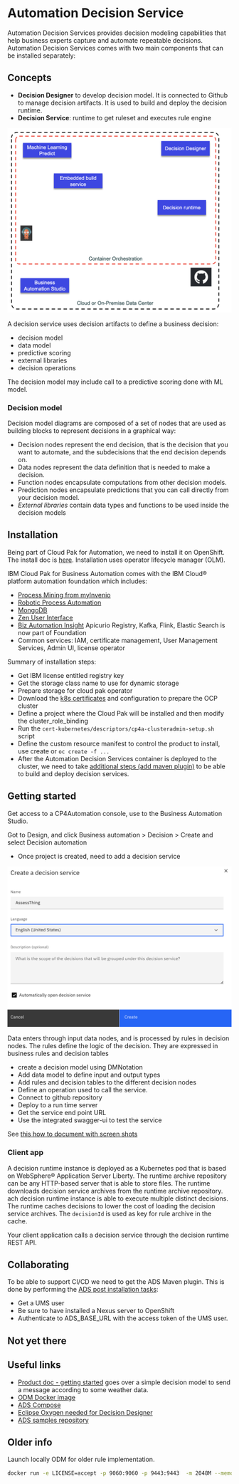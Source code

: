 # Automation Decision Service

Automation Decision Services provides decision modeling capabilities that help business experts capture and automate repeatable decisions. 
Automation Decision Services comes with two main components that can be installed separately:

## Concepts

* **Decision Designer** to develop decision model. It is connected to Github to manage decision artifacts. It is used to build and deploy the decision runtime.
* **Decision Service**: runtime to get ruleset and executes rule engine

![](./images/ads.png)

A decision service uses decision artifacts to define a business decision:

* decision model
* data model
* predictive scoring
* external libraries
* decision operations

The decision model may include call to a predictive scoring done with ML model.

### Decision model

Decision model diagrams are composed of a set of nodes that are used as building blocks to represent decisions in a graphical way:

* Decision nodes represent the end decision, that is the decision that you want to automate, and the subdecisions that the end decision depends on.
* Data nodes represent the data definition that is needed to make a decision.
* Function nodes encapsulate computations from other decision models.
* Prediction nodes encapsulate predictions that you can call directly from your decision model.
* *External libraries* contain data types and functions to be used inside the decision models

## Installation

Being part of Cloud Pak for Automation, we need to install it on OpenShift. The install doc is [here](https://www.ibm.com/docs/en/cloud-paks/cp-biz-automation/21.0.x?topic=automation-installing). 
Installation uses operator lifecycle manager (OLM).

IBM Cloud Pak for Business Automation comes with the IBM Cloud® platform automation foundation which includes:

* [Process Mining from myInvenio](https://www.ibm.com/docs/en/cloud-paks/1.0?topic=foundation-process-mining)
* [Robotic Process Automation](https://www.ibm.com/docs/en/cloud-paks/1.0?topic=foundation-robotic-process-automation)
* [MongoDB]()
* [Zen User Interface]()
* [Biz Automation Insight](/techno/bai) Apicurio Registry, Kafka, Flink, Elastic Search is now part of Foundation
* Common services: IAM, certificate management, User Management Services, Admin UI, license operator

Summary of installation steps:

* Get IBM license entitled registry key
* Get the storage class name to use for dynamic storage
* Prepare storage for cloud pak operator
* Download the [k8s certificates](https://www.ibm.com/docs/en/cloud-paks/cp-biz-automation/21.0.x?topic=cluster-setting-up-admin-script)
 and configuration to prepare the OCP cluster
* Define a project where the Cloud Pak will be installed and then modify the cluster_role_binding
* Run the `cert-kubernetes/descriptors/cp4a-clusteradmin-setup.sh` script
* Define the custom resource manifest to control the product to install, use create  or `oc create -f ...`
* After the Automation Decision Services container is deployed to the cluster, 
we need to take [additional steps (add maven plugin)](https://www.ibm.com/docs/en/cloud-paks/cp-biz-automation/21.0.x?topic=tasks-completing-post-deployment-automation-decision-services) to be able to build and deploy decision services.

## Getting started

Get access to a CP4Automation console, use to the Business Automation  Studio.

Got to Design, and click Business automation > Decision > Create and select Decision automation

* Once project is created, need to add a decision service

![](./images/ads-create-ds.png)

Data enters through input data nodes, and is processed by rules in decision nodes. The rules define the logic of the decision. They are expressed in business rules and decision tables

* create a decision model using DMNotation
* Add data model to define input and output types
* Add rules and decision tables to the different decision nodes
* Define an operation used to call the service. 
* Connect to github repository
* Deploy to a run time server
* Get the service end point URL
* Use the integrated swagger-ui to test the service

See [this how to document with screen shots](/blogs/09-30-21/)

### Client app

A decision runtime instance is deployed as a Kubernetes pod that is based on WebSphere® Application Server Liberty. 
The runtime archive repository can be any HTTP-based server that is able to store files. 
The runtime downloads decision service archives from the runtime archive repository.
ach decision runtime instance is able to execute multiple distinct decisions. 
The runtime caches decisions to lower the cost of loading the decision service archives.
The `decisionId` is used as key for rule archive in the cache.

Your client application calls a decision service through the decision runtime REST API.

## Collaborating

To be able to support CI/CD we need to get the ADS Maven plugin. This is done by performing the [ADS post installation tasks](https://www.ibm.com/docs/en/cloud-paks/cp-biz-automation/21.0.x?topic=tasks-completing-post-deployment-automation-decision-services):

* Get a UMS user
* Be sure to have installed a Nexus server to OpenShift
* Authenticate to ADS_BASE_URL with the access token of the UMS user.

## Not yet there



## Useful links

* [Product doc - getting started](https://www.ibm.com/docs/en/cloud-paks/cp-biz-automation/21.0.x?topic=resources-getting-started-tutorial) goes over a simple decision model to send a message according to some weather data.
* [ODM Docker image](https://hub.docker.com/r/ibmcom/odm)
* [ADS Compose](https://github.ibm.com/dba/ads-compose)
* [Eclipse Oxygen needed for Decision Designer](http://www.eclipse.org/downloads/packages/release/oxygen/3a)
* [ADS samples repository](https://github.com/icp4a/automation-decision-services-samples)

## Older info

Launch locally ODM for older rule implementation.

```sh
docker run -e LICENSE=accept -p 9060:9060 -p 9443:9443  -m 2048M --memory-reservation 2048M -v $PWD:/config/dbdata/ -e SAMPLE=true ibmcom/odm:8.10
```